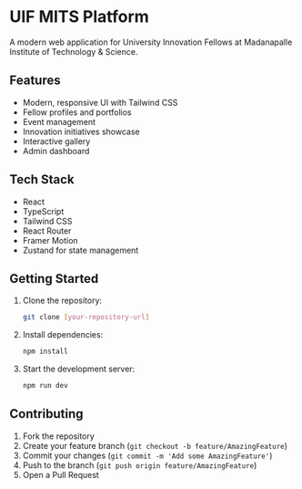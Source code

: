 # UIF MITS Platform

A modern web application for University Innovation Fellows at Madanapalle Institute of Technology & Science.

## Features

- Modern, responsive UI with Tailwind CSS
- Fellow profiles and portfolios
- Event management
- Innovation initiatives showcase
- Interactive gallery
- Admin dashboard

## Tech Stack

- React
- TypeScript
- Tailwind CSS
- React Router
- Framer Motion
- Zustand for state management

## Getting Started

1. Clone the repository:
   ```bash
   git clone [your-repository-url]
   ```

2. Install dependencies:
   ```bash
   npm install
   ```

3. Start the development server:
   ```bash
   npm run dev
   ```

## Contributing

1. Fork the repository
2. Create your feature branch (`git checkout -b feature/AmazingFeature`)
3. Commit your changes (`git commit -m 'Add some AmazingFeature'`)
4. Push to the branch (`git push origin feature/AmazingFeature`)
5. Open a Pull Request
